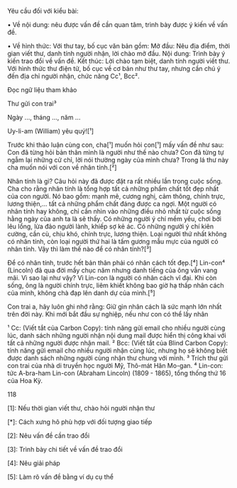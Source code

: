 Yêu cầu đối với kiểu bài:

• Về nội dung: nêu được vấn đề cần quan tâm, trình bày được ý kiến về vấn đề.

• Về hình thức:
Với thư tay, bố cục văn bản gồm:
Mở đầu: Nêu địa điểm, thời gian viết thư, danh tính người nhận, lời chào mở đầu.
Nội dung: Trình bày ý kiến trao đổi về vấn đề.
Kết thúc: Lời chào tạm biệt, danh tính người viết thư.
Với hình thức thư điện tử, bố cục về cơ bản như thư tay, nhưng cần chú ý đến địa chỉ người nhận, chức năng Cc¹, Bcc².

Đọc ngữ liệu tham khảo

Thư gửi con trai³

Ngày ..., tháng ..., năm ...

Uy-li-am (William) yêu quý![¹]

Trước khi thảo luận cùng con, cha[¹] muốn hỏi con[¹] mấy vấn đề như sau: Con đã từng hỏi bản thân mình là người như thế nào chưa? Con đã từng tự ngẫm lại những cử chỉ, lời nói thường ngày của mình chưa? Trong lá thư này cha muốn nói với con về nhân tính.[²]

Nhân tính là gì? Câu hỏi này đã được đặt ra rất nhiều lần trong cuộc sống. Cha cho rằng nhân tính là tổng hợp tất cả những phẩm chất tốt đẹp nhất của con người. Nó bao gồm: mạnh mẽ, cương nghị, cảm thông, chính trực, lương thiện,... tất cả những phẩm chất đáng được ca ngợi. Một người có nhân tính hay không, chỉ cần nhìn vào những điều nhỏ nhất từ cuộc sống hằng ngày của anh ta là sẽ thấy. Có những người ý chí mềm yếu, chơi bời lêu lổng, lừa đảo người lành, khiếp sợ kẻ ác. Có những người ý chí kiên cường, cần cù, chịu khó, chính trực, lương thiện. Loại người thứ nhất không có nhân tính, còn loại người thứ hai là tấm gương mẫu mực của người có nhân tính. Vậy thì làm thế nào để có nhân tính?[³]

Để có nhân tính, trước hết bản thân phải có nhân cách tốt đẹp.[⁴] Lin-con⁴ (Lincoln) đã qua đời mấy chục năm nhưng danh tiếng của ông vẫn vang mãi. Vì sao lại như vậy? Vì Lin-con là người có nhân cách vĩ đại. Khi còn sống, ông là người chính trực, liêm khiết không bao giờ hạ thấp nhân cách của mình, không chà đạp lên danh dự của mình.[⁵]

Con trai a, hãy luôn ghi nhớ rằng: Giữ gìn nhân cách là sức mạnh lớn nhất trên đời này. Khi mới bắt đầu sự nghiệp, nếu như con có thể lấy nhân

¹ Cc: (Viết tắt của Carbon Copy): tính năng gửi email cho nhiều người cùng lúc, danh sách những người nhận nội dung mail được hiển thị công khai với tất cả những người được nhận mail.
² Bcc: (Viết tắt của Blind Carbon Copy): tính năng gửi email cho nhiều người nhận cùng lúc, nhưng họ sẽ không biết được danh sách những người cùng nhận thư chung với mình.
³ Trích thư gửi con trai của nhà di truyền học người Mỹ, Thô-mát Hăn Mo-gan.
⁴ Lin-con: tức A-bra-ham Lin-con (Abraham Lincoln) (1809 - 1865), tổng thống thứ 16 của Hoa Kỳ.

118

[1]: Nếu thời gian viết thư, chào hỏi người nhận thư

[*]: Cách xưng hô phù hợp với đối tượng giao tiếp

[2]: Nêu vấn đề cần trao đổi

[3]: Trình bày chi tiết về vấn đề trao đổi

[4]: Nêu giải pháp

[5]: Làm rõ vấn đề bằng ví dụ cụ thể